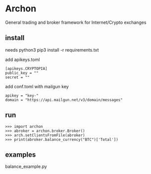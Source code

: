 # Archon

General trading and broker framework for Internet/Crypto exchanges

## install 

needs python3 
pip3 install -r requirements.txt

add apikeys.toml
```
[apikeys.CRYPTOPIA]
public_key = ""
secret = ""
```

add conf.toml with mailgun key

```
apikey = "key-"
domain = "https://api.mailgun.net/v3/domain/messages"
```

## run

```
>>> import archon
>>> abroker = archon.broker.Broker()
>>> arch.setClientsFromFile(abroker)
>>> print(abroker.balance_currency("BTC")['Total'])
```

## examples

balance_example.py
